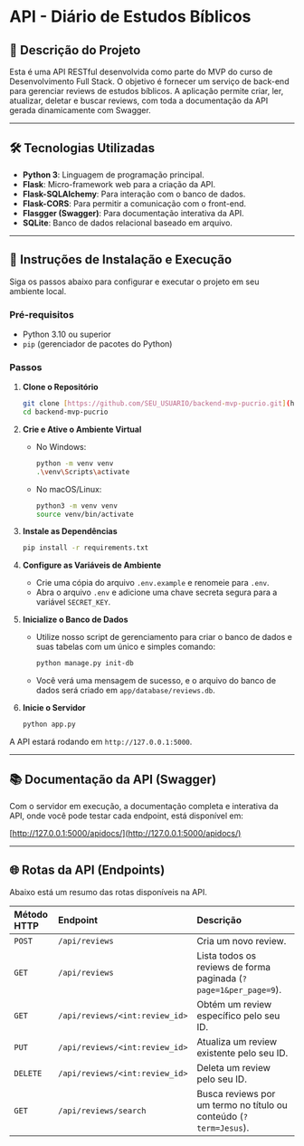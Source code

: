 # API - Diário de Estudos Bíblicos

## 📖 Descrição do Projeto

Esta é uma API RESTful desenvolvida como parte do MVP do curso de Desenvolvimento Full Stack. O objetivo é fornecer um serviço de back-end para gerenciar reviews de estudos bíblicos. A aplicação permite criar, ler, atualizar, deletar e buscar reviews, com toda a documentação da API gerada dinamicamente com Swagger.

---

## 🛠️ Tecnologias Utilizadas

* **Python 3**: Linguagem de programação principal.
* **Flask**: Micro-framework web para a criação da API.
* **Flask-SQLAlchemy**: Para interação com o banco de dados.
* **Flask-CORS**: Para permitir a comunicação com o front-end.
* **Flasgger (Swagger)**: Para documentação interativa da API.
* **SQLite**: Banco de dados relacional baseado em arquivo.

---

## 🚀 Instruções de Instalação e Execução

Siga os passos abaixo para configurar e executar o projeto em seu ambiente local.

### Pré-requisitos

* Python 3.10 ou superior
* `pip` (gerenciador de pacotes do Python)

### Passos

1.  **Clone o Repositório**
    ```bash
    git clone [https://github.com/SEU_USUARIO/backend-mvp-pucrio.git](https://github.com/SEU_USUARIO/backend-mvp-pucrio.git)
    cd backend-mvp-pucrio
    ```

2.  **Crie e Ative o Ambiente Virtual**
    * No Windows:
        ```bash
        python -m venv venv
        .\venv\Scripts\activate
        ```
    * No macOS/Linux:
        ```bash
        python3 -m venv venv
        source venv/bin/activate
        ```

3.  **Instale as Dependências**
    ```bash
    pip install -r requirements.txt
    ```

4.  **Configure as Variáveis de Ambiente**
    * Crie uma cópia do arquivo `.env.example` e renomeie para `.env`.
    * Abra o arquivo `.env` e adicione uma chave secreta segura para a variável `SECRET_KEY`.

5.  **Inicialize o Banco de Dados**
    * Utilize nosso script de gerenciamento para criar o banco de dados e suas tabelas com um único e simples comando:
        ```bash
        python manage.py init-db
        ```
    * Você verá uma mensagem de sucesso, e o arquivo do banco de dados será criado em `app/database/reviews.db`.

6.  **Inicie o Servidor**
    ```bash
    python app.py
    ```

A API estará rodando em `http://127.0.0.1:5000`.

---

## 📚 Documentação da API (Swagger)

Com o servidor em execução, a documentação completa e interativa da API, onde você pode testar cada endpoint, está disponível em:

[http://127.0.0.1:5000/apidocs/](http://127.0.0.1:5000/apidocs/)

---

## 🌐 Rotas da API (Endpoints)

Abaixo está um resumo das rotas disponíveis na API.

| Método HTTP | Endpoint                       | Descrição                                                                 |
| :---------- | :----------------------------- | :------------------------------------------------------------------------ |
| `POST`      | `/api/reviews`                 | Cria um novo review.                                                      |
| `GET`       | `/api/reviews`                 | Lista todos os reviews de forma paginada (`?page=1&per_page=9`).          |
| `GET`       | `/api/reviews/<int:review_id>` | Obtém um review específico pelo seu ID.                                   |
| `PUT`       | `/api/reviews/<int:review_id>` | Atualiza um review existente pelo seu ID.                                 |
| `DELETE`    | `/api/reviews/<int:review_id>` | Deleta um review pelo seu ID.                                             |
| `GET`       | `/api/reviews/search`          | Busca reviews por um termo no título ou conteúdo (`?term=Jesus`).         |